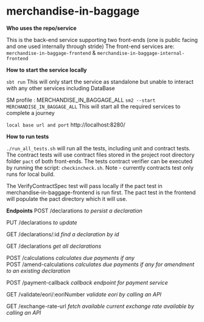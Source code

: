 # merchandise-in-baggage

**Who uses the repo/service**

This is the back-end service supporting two front-ends (one is public facing and one used internally through stride)
The front-end services are: `merchandise-in-baggage-frontend` & `merchandise-in-baggage-internal-frontend`

**How to start the service locally**

`sbt run` This will only start the service as standalone but unable to interact with any other services including DataBase

SM profile : MERCHANDISE_IN_BAGGAGE_ALL
`sm2 --start MERCHANDISE_IN_BAGGAGE_ALL` This will start all the required services to complete a journey

`local base url and port` http://localhost:8280/

**How to run tests**

`./run_all_tests.sh` will run all the tests, including unit and contract tests. The contract tests will use
contract files stored in the project root directory folder `pact` of both front-ends.
The tests contract verifier can be executed by running the script:
`checkincheck.sh`. Note - currently contracts test only runs for local build.


The VerifyContractSpec test will pass locally if the pact test in merchandise-in-baggage-frontend is run first.
The pact test in the frontend will populate the pact directory which it will use.

**Endpoints**
POST        /declarations       _to persist a declaration_                

PUT         /declarations       _to update_                

GET         /declarations/:id   _find a declaration by id_                

GET         /declarations       _get all declarations_                

POST        /calculations       _calculates due payments if any_                
POST        /amend-calculations _calculates due payments if any for amendment to an existing declaration_                

POST        /payment-callback   _callback endpoint for payment service_       


GET         /validate/eori/:eoriNumber  _validate eori by calling an API_        

GET         /exchange-rate-url  _fetch available current exchange rate available by calling an API_

